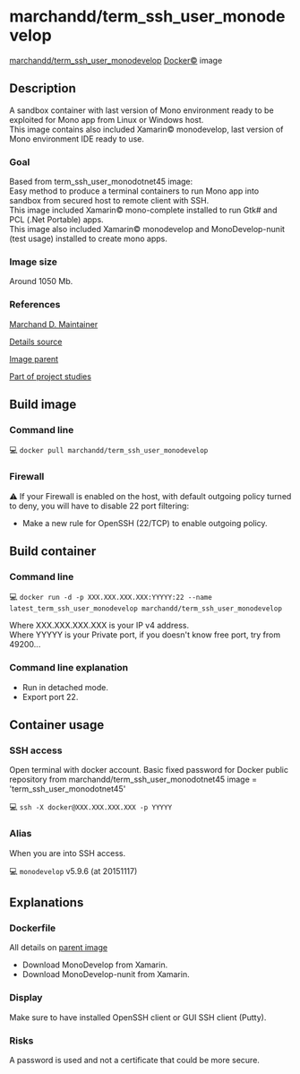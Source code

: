 # marchandd/term_ssh_user_monodevelop

[marchandd/term_ssh_user_monodevelop](https://registry.hub.docker.com/u/marchandd/term_ssh_user_monodevelop/ "MarchandD")  [Docker:copyright:](https://docs.docker.com/ "Docker") image

## Description

A sandbox container with last version of Mono environment ready to be exploited for Mono app from Linux or Windows host.  
This image contains also included Xamarin:copyright: monodevelop, last version of Mono environment IDE ready to use.

### Goal

Based from term_ssh_user_monodotnet45 image:  
Easy method to produce a terminal containers to run Mono app into sandbox from secured host to remote client with SSH.  
This image included Xamarin:copyright: mono-complete installed to run Gtk# and PCL (.Net Portable) apps.  
This image also included Xamarin:copyright: monodevelop and MonoDevelop-nunit (test usage) installed to create mono apps.

### Image size

Around 1050 Mb.

### References

[Marchand D. Maintainer](https://github.com/marchandd/ "Maintainer")

[Details source](https://github.com/marchandd/term_ssh_user_monodevelop/ "Details")

[Image parent](https://github.com/marchandd/term_ssh_user_monodotnet45/ "Parent")

[Part of project studies](https://github.com/marchandd/docker_index/ "References")

## Build image

### Command line

:computer: `docker pull marchandd/term_ssh_user_monodevelop`

### Firewall

:warning: If your Firewall is enabled on the host, with default outgoing policy turned to 
deny, 
you will have to disable 22 port filtering:  
- Make a new rule for OpenSSH (22/TCP) to enable outgoing policy.

## Build container

### Command line

:computer: `docker run -d -p XXX.XXX.XXX.XXX:YYYYY:22 --name latest_term_ssh_user_monodevelop marchandd/term_ssh_user_monodevelop`

Where XXX.XXX.XXX.XXX is your IP v4 address.  
Where YYYYY is your Private port, if you doesn't know free port, try from 49200...

### Command line explanation

- Run in detached mode.
- Export port 22.

## Container usage

### SSH access

Open terminal with docker account.
Basic fixed password for Docker public repository from marchandd/term_ssh_user_monodotnet45 image = 'term_ssh_user_monodotnet45'

:computer: `ssh -X docker@XXX.XXX.XXX.XXX -p YYYYY`

### Alias

When you are into SSH access.

:computer: `monodevelop` v5.9.6 (at 20151117)

## Explanations

### Dockerfile

All details on [parent image](https://github.com/marchandd/term_ssh_user_monodotnet45/ "Parent")

- Download MonoDevelop from Xamarin.
- Download MonoDevelop-nunit from Xamarin.

### Display

Make sure to have installed OpenSSH client or GUI SSH client (Putty).

### Risks

A password is used and not a certificate that could be more secure.
 